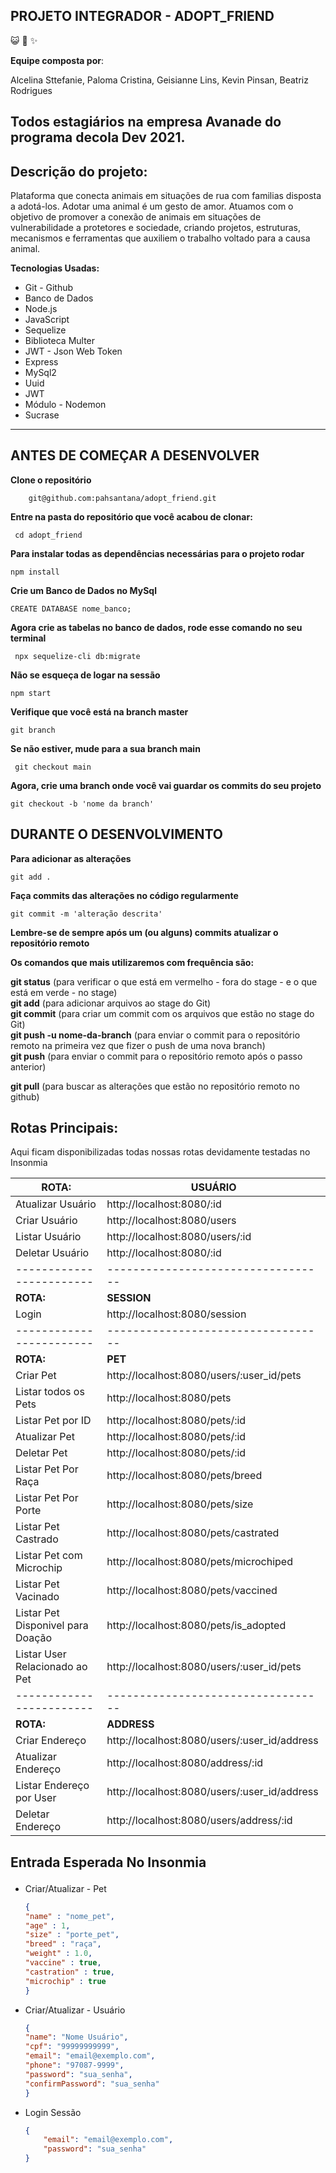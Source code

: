 <h2 class="code-line" data-line-start=1 data-line-end=2 ><a id="PROJETO_INTEGRADOR__ADOTE_UM_AMIGO_1"></a>PROJETO INTEGRADOR - ADOPT_FRIEND </h2>

:smiley_cat: :dog: :sparkles:



<p class="has-line-data" data-line-start="4" data-line-end="5">

<strong>Equipe composta por</strong>:

Alcelina Sttefanie,
Paloma Cristina,
Geisianne Lins,
Kevin Pinsan,
Beatriz Rodrigues


Todos estagiários na empresa Avanade do programa decola Dev 2021.</p>
------------------------------------------------------------------------

<h2 class="code-line" data-line-start=6 data-line-end=7 ><a id="Descrio_do_projeto_6"></a>Descrição do projeto:</h2>
<p class="has-line-data" data-line-start="8" data-line-end="9">Plataforma que conecta animais em situações de rua com familias disposta a adotá-los. Adotar uma animal é um gesto de amor. Atuamos com o objetivo de promover a conexão de animais em situações de vulnerabilidade a protetores e sociedade, criando projetos, estruturas, mecanismos e ferramentas que auxiliem o trabalho voltado para a causa animal.</p>
<p class="has-line-data" data-line-start="12" data-line-end="13">

<strong>Tecnologias Usadas:</strong></p>
<ul>
<li class="has-line-data" data-line-start="15" data-line-end="16">Git - Github</li>
<li class="has-line-data" data-line-start="16" data-line-end="17">Banco de Dados</li>
<li class="has-line-data" data-line-start="17" data-line-end="18">Node.js</li>
<li class="has-line-data" data-line-start="18" data-line-end="20">JavaScript</li>
<li class="has-line-data" data-line-start="19" data-line-end="20">Sequelize</li>
<li class="has-line-data" data-line-start="20" data-line-end="20">Biblioteca Multer</li>
<li class="has-line-data" data-line-start="21" data-line-end="20">JWT - Json Web Token</li>
<li class="has-line-data" data-line-start="21" data-line-end="20">Express</li>
<li class="has-line-data" data-line-start="21" data-line-end="20">MySql2</li>
<li class="has-line-data" data-line-start="21" data-line-end="20">Uuid</li>
<li class="has-line-data" data-line-start="21" data-line-end="20">JWT</li>
<li class="has-line-data" data-line-start="21" data-line-end="20">Módulo -  Nodemon</li>
<li class="has-line-data" data-line-start="21" data-line-end="20">Sucrase</li>

</ul>

------------------------------------------------------------------------
<h2 class="code-line" data-line-start=20 data-line-end=21 ><a id="ANTES_DE_COMEAR_A_DESENVOLVER_20"></a>ANTES DE COMEÇAR A DESENVOLVER</h2>
<p class="has-line-data" data-line-start="21" data-line-end="22"><strong>Clone o repositório</strong></p>
<pre><code>    git@github.com:pahsantana/adopt_friend.git
</code></pre>
<p class="has-line-data" data-line-start="25" data-line-end="26"><strong>Entre na pasta do repositório que você acabou de clonar:</strong></p>
<pre><code> cd adopt_friend
</code></pre>

<p class="has-line-data" data-line-start="29" data-line-end="30"><strong>Para instalar todas as dependências necessárias para o projeto rodar</strong></p>
<pre><code>npm install
</code></pre>
<p class="has-line-data" data-line-start="29" data-line-end="30"><strong>Crie um Banco de Dados no MySql</strong></p>
<pre><code>CREATE DATABASE nome_banco;
</code></pre>
<p class="has-line-data" data-line-start="29" data-line-end="30"><strong>Agora crie as tabelas no banco de dados, rode esse comando no seu terminal
</strong></p>
<pre><code> npx sequelize-cli db:migrate
</code></pre>
<p class="has-line-data" data-line-start="29" data-line-end="30"><strong>Não se esqueça de logar na sessão</strong></p>
<pre><code>npm start
</code></pre>
<p class="has-line-data" data-line-start="29" data-line-end="30"><strong>Verifique que você está na branch master</strong></p>
<pre><code>git branch
</code></pre>
<p class="has-line-data" data-line-start="34" data-line-end="35"><strong>Se não estiver, mude para a sua branch main</strong></p>
<pre><code> git checkout main
</code></pre>
<p class="has-line-data" data-line-start="39" data-line-end="40"><strong>Agora, crie uma branch onde você vai guardar os commits do seu projeto</strong></p>
<pre><code>git checkout -b 'nome da branch'
</code></pre>




<h2 class="code-line" data-line-start=44 data-line-end=45 ><a id="DURANTE_O_DESENVOLVIMENTO_44"></a>DURANTE O DESENVOLVIMENTO</h2>
<p class="has-line-data" data-line-start="45" data-line-end="46"><strong>Para adicionar as alterações</strong></p>
<pre><code>git add .</code></pre>
<p class="has-line-data" data-line-start="49" data-line-end="50"><strong>Faça commits das alterações  no código regularmente</strong></p>
<pre><code>git commit -m 'alteração descrita'
</code></pre>
<p class="has-line-data" data-line-start="55" data-line-end="56"><strong>Lembre-se de sempre após um (ou alguns) commits atualizar o repositório remoto</strong></p>
<p class="has-line-data" data-line-start="57" data-line-end="58"><strong>Os comandos que mais utilizaremos com  frequência são:</strong></p>
<p class="has-line-data" data-line-start="59" data-line-end="64"><strong>git status</strong> (para verificar o que está em vermelho - fora do stage - e o que está em verde - no stage)<br>
<strong>git add</strong> (para adicionar arquivos ao stage do Git)<br>
<strong>git commit</strong> (para criar um commit com os arquivos que estão no stage do Git)<br>
<strong>git push -u nome-da-branch</strong> (para enviar o commit para o repositório remoto na primeira vez que fizer o push de uma nova branch)<br>
<strong>git push</strong> (para enviar o commit para o repositório remoto após o passo anterior)

<strong>git pull</strong> (para buscar as alterações que estão no repositório remoto no github)<br></p>

<h2 class="code-line" data-line-start=68 data-line-end=69 ><a id="Linkedin_dos_integrantes_68"></a>Rotas Principais:</h2>

Aqui ficam disponibilizadas todas nossas rotas devidamente testadas no Insonmia

| ROTA: | USUÁRIO |
| ------ | ------ |
| Atualizar Usuário |  http://localhost:8080/:id |
| Criar Usuário | http://localhost:8080/users |
| Listar Usuário | http://localhost:8080/users/:id |
| Deletar Usuário |http://localhost:8080/:id|
| ------------------------| ----------------------------------|
|<strong>ROTA:</strong>  | <strong>SESSION </strong>  |
| Login | http://localhost:8080/session |
| ------------------------| ----------------------------------|
|<strong>ROTA:</strong>  | <strong>PET </strong>  |
| Criar Pet | http://localhost:8080/users/:user_id/pets |
| Listar todos os Pets | http://localhost:8080/pets |
| Listar Pet por ID | http://localhost:8080/pets/:id|
| Atualizar Pet | http://localhost:8080/pets/:id|
| Deletar Pet | http://localhost:8080/pets/:id |
| Listar Pet Por Raça | http://localhost:8080/pets/breed |
| Listar Pet Por Porte | http://localhost:8080/pets/size|
| Listar Pet Castrado | http://localhost:8080/pets/castrated  |
| Listar Pet com Microchip | http://localhost:8080/pets/microchiped |
| Listar Pet Vacinado | http://localhost:8080/pets/vaccined |
| Listar Pet Disponivel para Doação | http://localhost:8080/pets/is_adopted |
|Listar User Relacionado ao Pet| http://localhost:8080/users/:user_id/pets |
| ------------------------| ----------------------------------|
|<strong>ROTA:</strong>  | <strong>ADDRESS </strong>  |
| Criar Endereço | http://localhost:8080/users/:user_id/address  |
| Atualizar Endereço | http://localhost:8080/address/:id |
| Listar Endereço por User|http://localhost:8080/users/:user_id/address|
| Deletar Endereço| http://localhost:8080/users/address/:id |



<h2 class="code-line" data-line-start=44 data-line-end=45 ><a id=""></a>Entrada Esperada No Insonmia
<p class="has-line-data" data-line-start="45" data-line-end="46"><strong></strong></p>


#### 

- Criar/Atualizar - Pet

    ```json
    {
    "name" : "nome_pet",
    "age" : 1,
    "size" : "porte_pet",
    "breed" : "raça",
    "weight" : 1.0,
    "vaccine" : true,
    "castration" : true,
    "microchip" : true
    }
    ```
	
	
- Criar/Atualizar - Usuário

    ```json
    {
    "name": "Nome Usuário",
    "cpf": "99999999999",
    "email": "email@exemplo.com",
    "phone": "97087-9999",
    "password": "sua_senha",
    "confirmPassword": "sua_senha"
    }
    ```

- Login Sessão

    ```json
    {
    	"email": "email@exemplo.com",
    	"password": "sua_senha"
    }
    ```


